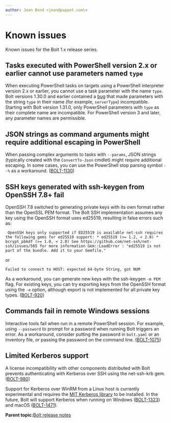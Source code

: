 ```yaml
---
author: Jean Bond <jean@puppet.com\>
---
```


# Known issues

Known issues for the Bolt 1.x release series.

## Tasks executed with PowerShell version 2.x or earlier cannot use parameters named `type`

When executing PowerShell tasks on targets using a PowerShell interpreter version 2.x or earlier, you cannot use a task parameter with the name `type`. Bolt versions 1.30.0 and earlier contained a [bug](https://github.com/puppetlabs/bolt/issues/1205) that made parameters with the string `type` in their name \(for example, `serverType`\) incompatible. Starting with Bolt version 1.31.0, only PowerShell parameters with `type` as their complete name are incompatible. For PowerShell version 3 and later, any parameter names are permissible.

## JSON strings as command arguments might require additional escaping in PowerShell

When passing complex arguments to tasks with `--params`, JSON strings \(typically created with the `ConvertTo-Json` cmdlet\) might require additional escaping. In some cases, you can use the PowerShell stop parsing symbol `--%` as a workaround. \([BOLT-1130](https://tickets.puppetlabs.com/browse/BOLT-1130)\)

## SSH keys generated with ssh-keygen from OpenSSH 7.8+ fail

OpenSSH 7.8 switched to generating private keys with its own format rather than the OpenSSL PEM format. The Bolt SSH implementation assumes any key using the OpenSSH format uses ed25519, resulting in false errors such as:

```
 OpenSSH keys only supported if ED25519 is available net-ssh requires the following gems for ed25519 support: * ed25519 (>= 1.2, < 2.0) * bcrypt_pbkdf (>= 1.0, < 2.0) See https://github.com/net-ssh/net-ssh/issues/565 for more information Gem::LoadError : "ed25519 is not part of the bundle. Add it to your Gemfile."
```

or

```
Failed to connect to HOST: expected 64-byte String, got NUM
```

As a workaround, you can generate new keys with the ssh-keygen `-m PEM` flag. For existing keys, you can try exporting keys from the OpenSSH format using the `-e` option, although export is not implemented for all private key types. \([BOLT-920](https://tickets.puppetlabs.com/browse/BOLT-920)\)

## Commands fail in remote Windows sessions

Interactive tools fail when run in a remote PowerShell session. For example, using `--password` to prompt for a password when running Bolt triggers an error. As a workaround, consider putting the password in `bolt.yaml` or an inventory file, or passing the password on the command line. \([BOLT-1075](https://tickets.puppetlabs.com/browse/BOLT-1075)\)

## Limited Kerberos support

A license incompatibility with other components distributed with Bolt prevents authenticating with Kerberos over SSH using the net-ssh-krb gem. \([BOLT-980](https://tickets.puppetlabs.com/browse/BOLT-980)\)

Support for Kerberos over WinRM from a Linux host is currently experimental and requires the [MIT Kerberos library](https://web.mit.edu/Kerberos/www/krb5-latest/doc/admin/install_clients.html) to be installed. In the future, Bolt will support Kerberos when running on Windows \([BOLT-1323](https://tickets.puppet.com/browse/BOLT-1323)\) and macOS \([BOLT-1471](https://tickets.puppet.com/browse/BOLT-1471)\).

**Parent topic:**[Bolt release notes](bolt_release_notes.md)

